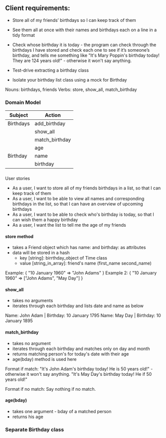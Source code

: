 ## Client requirements:

- Store all of my friends’ birthdays so I can keep track of them

- See them all at once with their names and birthdays each on a line in a tidy format

- Check whose birthday it is today - the program can check through the birthdays I have stored and check each one to see if it’s someone’s birthday, and tells me something like "It's Mary Poppin's birthday today! They are 124 years old!" - otherwise it won't say anything.

- Test-drive extracting a birthday class

- Isolate your birthday list class using a mock for Birthday

Nouns: birthdays, friends
Verbs: store, show_all, match_birthday

### Domain Model

| Subject   | Action         |
| --------- | -------------- |
| Birthdays | add_birthday   |
|           | show_all       |
|           | match_birthday |
|           | age            |
| Birthday  | name           |
|           | birthday       |

###

User stories

- As a user, I want to store all of my friends birthdays in a list, so that I can keep track of them
- As a user, I want to be able to view all names and corresponding birthdays in the list, so that I can have an overview of upcoming birthdays
- As a user, I want to be able to check who's birthday is today, so that I can wish them a happy birthday
- As a user, I want the list to tell me the age of my friends

#### store method

- takes a Friend object which has name: and birthday: as attributes
- data will be stored in a hash
  - key [string]: birrthday_object of Time class
  - value [string_in_array]: friend's name (first_name second_name)

Example: { "10 January 1960" => "John Adams" }
Example 2: {
"10 January 1960" => ["John Adams", "May Day"]
}

#### show_all

- takes no arguments
- iterates through each birthday and lists date and name as below

Name: John Adam | Birthday: 10 January 1795
Name: May Day | Birthday: 10 January 1895

#### match_birthday

- takes no argument
- iterates through each birthday and matches only on day and month
- returns matching person's for today's date with their age
- age(bday) method is used here

Format if match:
"It's John Adam's birthday today! He is 50 years old!" - otherwise it won't say anything.
"It's May Day's birthday today! He if 50 years old!"

Format if no match:
Say nothing if no match.

#### age(bday)

- takes one argument - bday of a matched person
- returns his age

### Separate Birthday class
